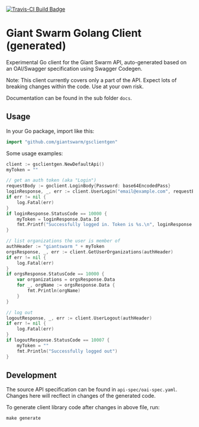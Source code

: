 [![Travis-CI Build Badge](https://api.travis-ci.org/giantswarm/go-client-gen.svg?branch=master)](https://travis-ci.org/giantswarm/go-client-gen)

# Giant Swarm Golang Client (generated)

Experimental Go client for the Giant Swarm API, auto-generated based on an OAI/Swagger specification using Swagger Codegen.

Note: This client currently covers only a part of the API. Expect lots of breaking changes within the code. Use at your own risk.

Documentation can be found in the sub folder `docs`.

## Usage

In your Go package, import like this:

```go
import "github.com/giantswarm/gsclientgen"
```

Some usage examples:

```go
client := gsclientgen.NewDefaultApi()
myToken = ""

// get an auth token (aka "Login")
requestBody := goclient.LoginBody{Password: base64EncodedPass}
loginResponse, _, err := client.UserLogin("email@example.com", requestBody)
if err != nil {
	log.Fatal(err)
}
if loginResponse.StatusCode == 10000 {
	myToken = loginResponse.Data.Id
	fmt.Printf("Successfully logged in. Token is %s.\n", loginResponse.Data.Id)
}

// list organizations the user is member of
authHeader := "giantswarm " + myToken
orgsResponse, _, err := client.GetUserOrganizations(authHeader)
if err != nil {
	log.Fatal(err)
}
if orgsResponse.StatusCode == 10000 {
	var organizations = orgsResponse.Data
	for _, orgName := orgsResponse.Data {
		fmt.Println(orgName)
	}
}

// log out
logoutResponse, _, err := client.UserLogout(authHeader)
if err != nil {
	log.Fatal(err)
}
if logoutResponse.StatusCode == 10007 {
	myToken = ""
	fmt.Println("Successfully logged out")
}
```

## Development

The source API specification can be found in `api-spec/oai-spec.yaml`. Changes here will recflect in changes of the generated code.

To generate client library code after changes in above file, run:

```nohighlight
make generate
```

